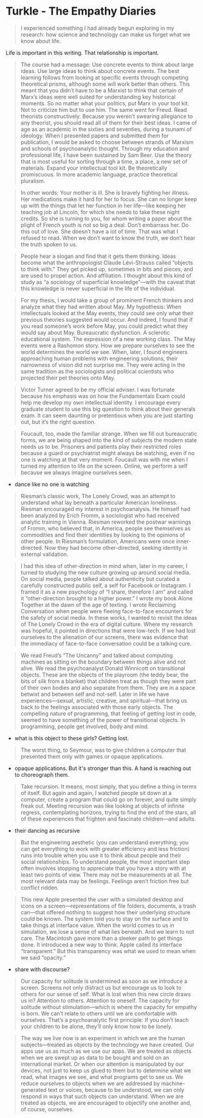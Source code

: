 #  Turkle - The Empathy Diaries 

> I experienced something I had already begun exploring in my research: how science and technology can make us forget what we know about life.

Life is important in this writing. That relationship is important. 

> The course had a message: Use concrete events to think about large ideas. Use large ideas to think about concrete events. The best learning follows from looking at specific events through competing theoretical prisms, although some will work better than others. This meant that you didn’t have to be a Marxist to think that certain of Marx’s ideas were well suited for understanding key historical moments. So no matter what your politics, put Marx in your tool kit. Not to criticize him but to use him. The same went for Freud. Read theorists constructively. Because you weren’t swearing allegiance to any theorist, you should read all of them for their best ideas.
> I came of age as an academic in the sixties and seventies, during a tsunami of ideology. When I presented papers and submitted them for publication, I would be asked to choose between strands of Marxism and schools of psychoanalytic thought. Through my education and professional life, I have been sustained by Sam Beer. Use the theory that is most useful for sorting through a time, a place, a new set of materials. Expand your intellectual tool kit. Be theoretically promiscuous. In more academic language, practice theoretical pluralism.

> In other words: Your mother is ill. She is bravely fighting her illness. Her medications make it hard for her to focus. She can no longer keep up with the things that let her function in her life—like keeping her teaching job at Lincoln, for which she needs to take these night credits. So she is turning to you, for whom writing a paper about the plight of French youth is not so big a deal. Don’t embarrass her. Do this out of love. She doesn’t have a lot of time.
> That was what I refused to read. When we don’t want to know the truth, we don’t hear the truth spoken to us.

> People hear a slogan and find that it gets them thinking. Ideas become what the anthropologist Claude Lévi-Strauss called “objects to think with.” They get picked up, sometimes in bits and pieces, and are used to propel action. And affiliation. I thought about this kind of study as “a sociology of superficial knowledge”—with the caveat that this knowledge is never superficial in the life of the individual.

> For my thesis, I would take a group of prominent French thinkers and analyze what they had written about May. My hypothesis: When intellectuals looked at the May events, they could see only what their previous theories suggested would occur.
> And indeed, I found that if you read someone’s work before May, you could predict what they would say about May. Bureaucratic dysfunction. A sclerotic educational system. The expression of a new working class. The May events were a Rashomon story. How we prepare ourselves to see the world determines the world we see. When, later, I found engineers approaching human problems with engineering solutions, their narrowness of vision did not surprise me. They were acting in the same tradition as the sociologists and political scientists who projected their pet theories onto May.

> Victor Turner agreed to be my official adviser. I was fortunate because his emphasis was on how the Fundamentals Exam could help me develop my own intellectual identity. I encourage every graduate student to use this big question to think about their generals exam. It can seem daunting or pretentious when you are just starting out, but it’s the right question. 

> Foucault, too, made the familiar strange. When we fill out bureaucratic forms, we are being shaped into the kind of subjects the modern state needs us to be. Prisoners and patients play their restricted roles because a guard or psychiatrist might always be watching, even if no one is watching at that very moment. Foucault was with me when I turned my attention to life on the screen. Online, we perform a self because we always imagine ourselves seen.

- dance like no one is watching 


> Riesman’s classic work, The Lonely Crowd, was an attempt to understand what lay beneath a particular American loneliness. Riesman encouraged my interest in psychoanalysis. He himself had been analyzed by Erich Fromm, a sociologist who had received analytic training in Vienna. Riesman reworked the postwar warnings of Fromm, who believed that, in America, people see themselves as commodities and find their identities by looking to the opinions of other people. In Riesman’s formulation, Americans were once inner-directed. Now they had become other-directed, seeking identity in external validation.

> I had this idea of other-direction in mind when, later in my career, I turned to studying the new culture growing up around social media. On social media, people talked about authenticity but curated a carefully constructed public self, a self for Facebook or Instagram. I framed it as a new psychology of “I share, therefore I am” and called it “other-direction brought to a higher power.” I wrote my book Alone Together at the dawn of the age of texting. I wrote Reclaiming Conversation when people were fleeing face-to-face encounters for the safety of social media. In these works, I wanted to revisit the ideas of The Lonely Crowd in the era of digital culture. Where my research was hopeful, it pointed in directions that were low-tech. If we had lost ourselves to the alienation of our screens, there was evidence that the immediacy of face-to-face conversation could be a talking cure.


> We read Freud’s “The Uncanny” and talked about computing machines as sitting on the boundary between things alive and not alive. We read the psychoanalyst Donald Winnicott on transitional objects. These are the objects of the playroom (the teddy bear, the bits of silk from a blanket) that children treat as though they were part of their own bodies and also separate from them. They are in a space betwixt and between self and not-self. Later in life we have experiences—sexual, artistic, creative, and spiritual—that bring us back to the feelings associated with those early objects. The compelling nature of programming, that feeling of getting lost in code, seemed to have something of the power of transitional objects. In programming, people get involved, body and mind.
- what is this object to these girls? Getting lost. 

> The worst thing, to Seymour, was to give children a computer that presented them only with games or opaque applications.

- opaque applications. But it's stronger than this. A hand is reaching out to choreograph them. 

> Take recursion. It means, most simply, that you define a thing in terms of itself. But again and again, I watched people sit down at a computer, create a program that could go on forever, and quite simply freak out. Meeting recursion was like looking at objects of infinite regress, contemplating horizons, trying to find the end of the stars, all of these experiences that frighten and fascinate children—and adults.
- their dancing as recursive 

> But the engineering aesthetic (you can understand everything; you can get everything to work with greater efficiency and less friction) runs into trouble when you use it to think about people and their social relationships. To understand people, the most important step often involves stopping to appreciate that you have a story with at least two points of view. There may not be measurements at all. The most relevant data may be feelings. Feelings aren’t friction free but conflict ridden.

> This new Apple presented the user with a simulated desktop and icons on a screen—representations of file folders, documents, a trash can—that offered nothing to suggest how their underlying structure could be known. The system told you to stay on the surface and to take things at interface value. When the world comes to us in simulation, we lose a sense of what lies beneath. And we learn to not care. The Macintosh gave more than a sleeker path to get things done. It introduced a new way to think. Apple called its interface “transparent.” But this transparency was what we used to mean when we said “opacity.”
- share with discourse?

> Our capacity for solitude is undermined as soon as we introduce a screen. Screens not only distract us but encourage us to look to others for our sense of self. What is lost when this new circle draws us in? Attention to others. Attention to oneself. The capacity for solitude without stimulation—which is where the capacity for empathy is born. We can’t relate to others until we are comfortable with ourselves. That’s a psychoanalytic first principle: If you don’t teach your children to be alone, they’ll only know how to be lonely.

> The way we live now is an experiment in which we are the human subjects—treated as objects by the technology we have created. Our apps use us as much as we use our apps.
> We are treated as objects when we are swept up as data to be bought and sold on an international market. Or when our attention is manipulated by our devices, not just to keep us glued to them but to determine what we read, what images we see, and what programs get to see us. We reduce ourselves to objects when we are addressed by machine-generated text or voices, because to be understood, we can only respond in ways that such objects can understand. When we are treated as objects, we are encouraged to objectify one another and, of course, ourselves.